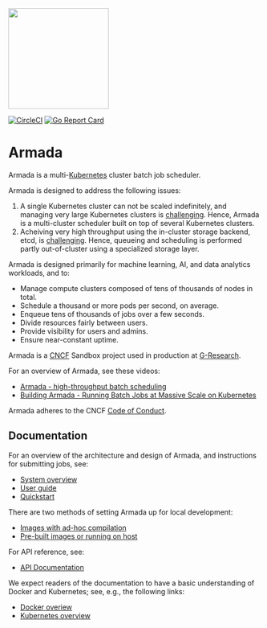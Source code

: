 <img src="./logo.svg" width="200"/>

[![CircleCI](https://circleci.com/gh/helm/helm.svg?style=shield)](https://circleci.com/gh/G-Research/armada)
[![Go Report Card](https://goreportcard.com/badge/github.com/armadaproject/armada)](https://goreportcard.com/report/github.com/armadaproject/armada)

# Armada

Armada is a multi-[Kubernetes](https://kubernetes.io/docs/concepts/overview/) cluster batch job scheduler.

Armada is designed to address the following issues:

1. A single Kubernetes cluster can not be scaled indefinitely, and managing very large Kubernetes clusters is [challenging](https://openai.com/blog/scaling-kubernetes-to-7500-nodes/). Hence, Armada is a multi-cluster scheduler built on top of several Kubernetes clusters.
2. Acheiving very high throughput using the in-cluster storage backend, etcd, is [challenging](https://etcd.io/docs/v3.5/op-guide/performance/). Hence, queueing and scheduling is performed partly out-of-cluster using a specialized storage layer.

Armada is designed primarily for machine learning, AI, and data analytics workloads, and to:

- Manage compute clusters composed of tens of thousands of nodes in total.
- Schedule a thousand or more pods per second, on average.
- Enqueue tens of thousands of jobs over a few seconds.
- Divide resources fairly between users.
- Provide visibility for users and admins.
- Ensure near-constant uptime.

Armada is a [CNCF](https://www.cncf.io/) Sandbox project used in production at [G-Research](https://www.gresearch.co.uk/).

For an overview of Armada, see these videos:

- [Armada - high-throughput batch scheduling](https://www.youtube.com/watch?v=FT8pXYciD9A)
- [Building Armada - Running Batch Jobs at Massive Scale on Kubernetes](https://www.youtube.com/watch?v=B3WPxw3OUl4)

Armada adheres to the CNCF [Code of Conduct](https://github.com/cncf/foundation/blob/master/code-of-conduct.md).

## Documentation

For an overview of the architecture and design of Armada, and instructions for submitting jobs, see:

- [System overview](./docs/design.md)
- [User guide](./docs/user.md)
- [Quickstart](./docs/quickstart/index.md)

There are two methods of setting Armada up for local development:
- [Images with ad-hoc compilation](./docs/developer.md)
- [Pre-built images or running on host](./docs/development_guide.md)

For API reference, see:
- [API Documentation](./docs/api.md)

We expect readers of the documentation to have a basic understanding of Docker and Kubernetes; see, e.g., the following links:

- [Docker overiew](https://docs.docker.com/get-started/overview/)
- [Kubernetes overview](https://kubernetes.io/docs/concepts/overview/)
